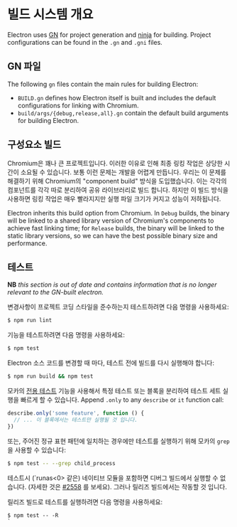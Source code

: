 # 빌드 시스템 개요

Electron uses [GN](https://gn.googlesource.com/gn) for project generation and [ninja](https://ninja-build.org/) for building. Project configurations can be found in the `.gn` and `.gni` files.

## GN 파일

The following `gn` files contain the main rules for building Electron:

* `BUILD.gn` defines how Electron itself is built and includes the default configurations for linking with Chromium.
* `build/args/{debug,release,all}.gn` contain the default build arguments for building Electron.

## 구성요소 빌드

Chromium은 꽤나 큰 프로젝트입니다. 이러한 이유로 인해 최종 링킹 작업은 상당한 시간이 소요될 수 있습니다. 보통 이런 문제는 개발을 어렵게 만듭니다. 우리는 이 문제를 해결하기 위해 Chromium의 "component build" 방식을 도입했습니다. 이는 각각의 컴포넌트를 각각 따로 분리하여 공유 라이브러리로 빌드 합니다. 하지만 이 빌드 방식을 사용하면 링킹 작업은 매우 빨라지지만 실행 파일 크기가 커지고 성능이 저하됩니다.

Electron inherits this build option from Chromium. In `Debug` builds, the binary will be linked to a shared library version of Chromium's components to achieve fast linking time; for `Release` builds, the binary will be linked to the static library versions, so we can have the best possible binary size and performance.

## 테스트

**NB** _this section is out of date and contains information that is no longer relevant to the GN-built electron._

변경사항이 프로젝트 코딩 스타일을 준수하는지 테스트하려면 다음 명령을 사용하세요:

```sh
$ npm run lint
```

기능을 테스트하려면 다음 명령을 사용하세요:

```sh
$ npm test
```

Electron 소스 코드를 변경할 때 마다, 테스트 전에 빌드를 다시 실행해야 합니다:

```sh
$ npm run build && npm test
```

모카의 [전용 테스트](https://mochajs.org/#exclusive-tests) 기능을 사용해서 특정 테스트 또는 블록을 분리하여 테스트 세트 실행을 빠르게 할 수 있습니다. Append `.only` to any `describe` or `it` function call:

```js
describe.only('some feature', function () {
  // ... 이 블록에서는 테스트만 실행될 것 입니다.
})
```

또는, 주어진 정규 표현 패턴에 일치하는 경우에만 테스트를 실행하기 위해 모카의 `grep` 을 사용할 수 있습니다:

```sh
$ npm test -- --grep child_process
```

테스트시 (`runas<0> 같은) 네이티브 모듈을 포함하면 디버그 빌드에서 실행할 수 없습니다. (자세한 것은 <a href="https://github.com/electron/electron/issues/2558">#2558</a> 를 보세요). 그러나 릴리즈 빌드에서는 작동할 것 입니다.</p>

<p spaces-before="0">릴리즈 빌드로 테스트를 실행하려면 다음 명령을 사용하세요:</p>

<pre><code class="sh">$ npm test -- -R
`</pre>
